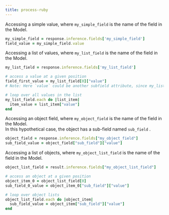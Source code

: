 ```yaml
---
title: process-ruby
---
```


Accessing a simple value, where `my_simple_field` is the name of the field in the Model.

```ruby
my_simple_field = response.inference.fields['my_simple_field']
field_value = my_simple_field.value
```

Accessing a list of values, where `my_list_field` is the name of the field in the Model.

```ruby
my_list_field = response.inference.fields['my_list_field']

# access a value at a given position
field_first_value = my_list_field[0]["value"]
# Note: Here `value` could be another subfield attribute, since my_list_field[0] can be an `ObjectField`.

# loop over all values in the list
my_list_field.each do |list_item|
  item_value = list_item["value"]
end
```

Accessing an object field, where `my_object_field` is the name of the field in the Model.\
In this hypothetical case, the object has a sub-field named `sub_field` .

```ruby
object_field = response.inference.fields["my_object_field"]
sub_field_value = object_field["sub_field"]["value"]
```

Accessing a list of objects, where `my_object_list_field` is the name of the field in the Model.

```ruby
object_list_field = result.inference.fields["my_object_list_field"]

# access an object at a given position
object_item_0 = object_list_field[0]
sub_field_0_value = object_item_0["sub_field"]["value"]

# loop over object lists
object_list_field.each do |object_item|
  sub_field_value = object_item["sub_field"]["value"]
end
```

